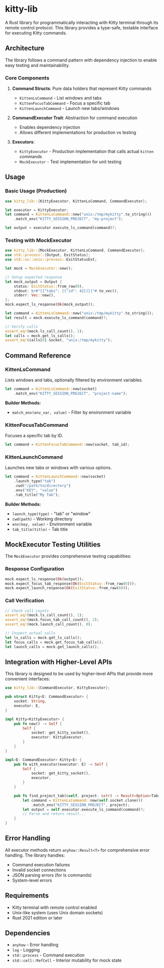 # kitty-lib

A Rust library for programmatically interacting with Kitty terminal through its remote control protocol. This library provides a type-safe, testable interface for executing Kitty commands.

## Architecture

The library follows a command pattern with dependency injection to enable easy testing and maintainability.

### Core Components

1. **Command Structs**: Pure data holders that represent Kitty commands

   - `KittenLsCommand` - List windows and tabs
   - `KittenFocusTabCommand` - Focus a specific tab
   - `KittenLaunchCommand` - Launch new tabs/windows

2. **CommandExecutor Trait**: Abstraction for command execution

   - Enables dependency injection
   - Allows different implementations for production vs testing

3. **Executors**:
   - `KittyExecutor` - Production implementation that calls actual `kitten` commands
   - `MockExecutor` - Test implementation for unit testing

## Usage

### Basic Usage (Production)

```rust
use kitty_lib::{KittyExecutor, KittenLsCommand, CommandExecutor};

let executor = KittyExecutor;
let command = KittenLsCommand::new("unix:/tmp/mykitty".to_string())
    .match_env("KITTY_SESSION_PROJECT", "my-project");

let output = executor.execute_ls_command(command)?;
```

### Testing with MockExecutor

```rust
use kitty_lib::{MockExecutor, KittenLsCommand, CommandExecutor};
use std::process::{Output, ExitStatus};
use std::os::unix::process::ExitStatusExt;

let mock = MockExecutor::new();

// Setup expected response
let mock_output = Output {
    status: ExitStatus::from_raw(0),
    stdout: br#"[{"tabs": [{"id": 42}]}]"#.to_vec(),
    stderr: Vec::new(),
};
mock.expect_ls_response(Ok(mock_output));

let command = KittenLsCommand::new("unix:/tmp/mykitty".to_string());
let result = mock.execute_ls_command(command)?;

// Verify calls
assert_eq!(mock.ls_call_count(), 1);
let calls = mock.get_ls_calls();
assert_eq!(calls[0].socket, "unix:/tmp/mykitty");
```

## Command Reference

### KittenLsCommand

Lists windows and tabs, optionally filtered by environment variables.

```rust
let command = KittenLsCommand::new(socket)
    .match_env("KITTY_SESSION_PROJECT", "project-name");
```

**Builder Methods:**

- `match_env(env_var, value)` - Filter by environment variable

### KittenFocusTabCommand

Focuses a specific tab by ID.

```rust
let command = KittenFocusTabCommand::new(socket, tab_id);
```

### KittenLaunchCommand

Launches new tabs or windows with various options.

```rust
let command = KittenLaunchCommand::new(socket)
    .launch_type("tab")
    .cwd("/path/to/directory")
    .env("KEY", "value")
    .tab_title("My Tab");
```

**Builder Methods:**

- `launch_type(type)` - "tab" or "window"
- `cwd(path)` - Working directory
- `env(key, value)` - Environment variable
- `tab_title(title)` - Tab title

## MockExecutor Testing Utilities

The `MockExecutor` provides comprehensive testing capabilities:

### Response Configuration

```rust
mock.expect_ls_response(Ok(output));
mock.expect_focus_tab_response(Ok(ExitStatus::from_raw(0)));
mock.expect_launch_response(Ok(ExitStatus::from_raw(0)));
```

### Call Verification

```rust
// Check call counts
assert_eq!(mock.ls_call_count(), 1);
assert_eq!(mock.focus_tab_call_count(), 2);
assert_eq!(mock.launch_call_count(), 0);

// Inspect actual calls
let ls_calls = mock.get_ls_calls();
let focus_calls = mock.get_focus_tab_calls();
let launch_calls = mock.get_launch_calls();
```

## Integration with Higher-Level APIs

This library is designed to be used by higher-level APIs that provide more convenient interfaces:

```rust
use kitty_lib::{CommandExecutor, KittyExecutor};

pub struct Kitty<E: CommandExecutor> {
    socket: String,
    executor: E,
}

impl Kitty<KittyExecutor> {
    pub fn new() -> Self {
        Self {
            socket: get_kitty_socket(),
            executor: KittyExecutor,
        }
    }
}

impl<E: CommandExecutor> Kitty<E> {
    pub fn with_executor(executor: E) -> Self {
        Self {
            socket: get_kitty_socket(),
            executor,
        }
    }

    pub fn find_project_tab(&self, project: &str) -> Result<Option<Tab>> {
        let command = KittenLsCommand::new(self.socket.clone())
            .match_env("KITTY_SESSION_PROJECT", project);
        let output = self.executor.execute_ls_command(command)?;
        // Parse and return result...
    }
}
```

## Error Handling

All executor methods return `anyhow::Result<T>` for comprehensive error handling. The library handles:

- Command execution failures
- Invalid socket connections
- JSON parsing errors (for ls commands)
- System-level errors

## Requirements

- Kitty terminal with remote control enabled
- Unix-like system (uses Unix domain sockets)
- Rust 2021 edition or later

## Dependencies

- `anyhow` - Error handling
- `log` - Logging
- `std::process` - Command execution
- `std::cell::RefCell` - Interior mutability for mock state
